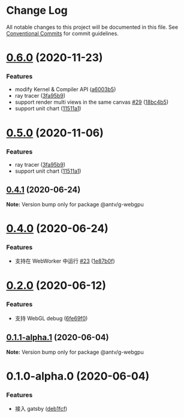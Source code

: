 # Change Log

All notable changes to this project will be documented in this file.
See [Conventional Commits](https://conventionalcommits.org) for commit guidelines.

# [0.6.0](https://github.com/xiaoiver/GWebGPUEngine/compare/v0.4.1...v0.6.0) (2020-11-23)


### Features

* modify Kernel & Compiler API ([a6003b5](https://github.com/xiaoiver/GWebGPUEngine/commit/a6003b54fa7581815a7d4c0ef503fb334546eacb))
* ray tracer ([3fa95b9](https://github.com/xiaoiver/GWebGPUEngine/commit/3fa95b939b2dbf519ebf266b5e57bc7493258b9b))
* support render multi views in the same canvas [#29](https://github.com/xiaoiver/GWebGPUEngine/issues/29) ([18bc4b5](https://github.com/xiaoiver/GWebGPUEngine/commit/18bc4b518baf2dfc3980e9a5a2cc6d8789e3f141))
* support unit chart ([11511a1](https://github.com/xiaoiver/GWebGPUEngine/commit/11511a17b71f82de0de48f6cd2e51cd1c09f18d7))





# [0.5.0](https://github.com/xiaoiver/GWebGPUEngine/compare/v0.4.1...v0.5.0) (2020-11-06)


### Features

* ray tracer ([3fa95b9](https://github.com/xiaoiver/GWebGPUEngine/commit/3fa95b939b2dbf519ebf266b5e57bc7493258b9b))
* support unit chart ([11511a1](https://github.com/xiaoiver/GWebGPUEngine/commit/11511a17b71f82de0de48f6cd2e51cd1c09f18d7))





## [0.4.1](https://github.com/xiaoiver/GWebGPUEngine/compare/v0.4.0...v0.4.1) (2020-06-24)

**Note:** Version bump only for package @antv/g-webgpu





# [0.4.0](https://github.com/xiaoiver/GWebGPUEngine/compare/v0.3.0...v0.4.0) (2020-06-24)


### Features

* 支持在 WebWorker 中运行 [#23](https://github.com/xiaoiver/GWebGPUEngine/issues/23) ([1e87b0f](https://github.com/xiaoiver/GWebGPUEngine/commit/1e87b0f0702a9082c8cdfba834532f23dd72700c))





# [0.2.0](https://github.com/xiaoiver/GWebGPUEngine/compare/v0.1.2...v0.2.0) (2020-06-12)


### Features

* 支持 WebGL debug ([6fe69f0](https://github.com/xiaoiver/GWebGPUEngine/commit/6fe69f032d92b3871e8f2aa2478d8c9384502c6d))





## [0.1.1-alpha.1](https://github.com/xiaoiver/GWebGPUEngine/compare/v0.1.0-alpha.0...v0.1.1-alpha.1) (2020-06-04)

**Note:** Version bump only for package @antv/g-webgpu





# 0.1.0-alpha.0 (2020-06-04)


### Features

* 接入 gatsby ([deb1fcf](https://github.com/xiaoiver/GWebGPUEngine/commit/deb1fcfe87eeacc02d38c34a68e3096c32d29cc8))
